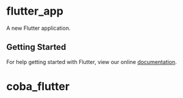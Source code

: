 # flutter_app

A new Flutter application.

## Getting Started

For help getting started with Flutter, view our online
[documentation](https://flutter.io/).
# coba_flutter
